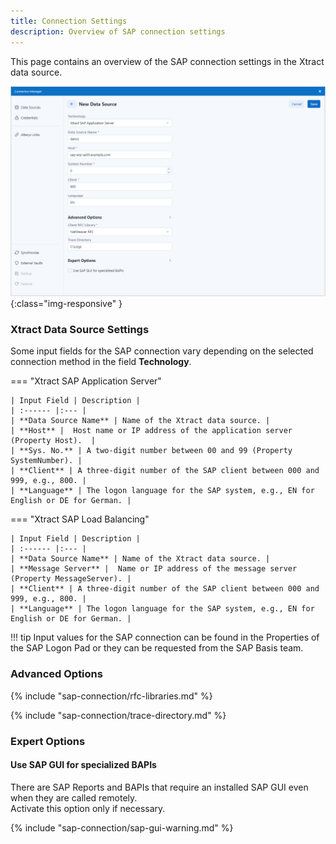 ```yaml
---
title: Connection Settings
description: Overview of SAP connection settings
---
```


This page contains an overview of the SAP connection settings in the Xtract data source. 

![Connection-Manager](../../assets/images/xfa/documentation/sap-connection/data-connection-manager-settings.png){:class="img-responsive" }

### Xtract Data Source Settings

Some input fields for the SAP connection vary depending on the selected connection method in the field **Technology**. 


=== "Xtract SAP Application Server"

	| Input Field | Description |
	| :------ |:--- | 
	| **Data Source Name** | Name of the Xtract data source. |
	| **Host** |  Host name or IP address of the application server (Property Host).  | 
	| **Sys. No.** | A two-digit number between 00 and 99 (Property SystemNumber). | 
	| **Client** | A three-digit number of the SAP client between 000 and 999, e.g., 800. | 
	| **Language** | The logon language for the SAP system, e.g., EN for English or DE for German. | 


=== "Xtract SAP Load Balancing"

	| Input Field | Description |
	| :------ |:--- | 
	| **Data Source Name** | Name of the Xtract data source. |
	| **Message Server** |  Name or IP address of the message server (Property MessageServer). | 
	| **Client** | A three-digit number of the SAP client between 000 and 999, e.g., 800. | 
	| **Language** | The logon language for the SAP system, e.g., EN for English or DE for German. | 


!!! tip
	Input values for the SAP connection can be found in the Properties of the SAP Logon Pad or they can be requested from the SAP Basis team.
	

### Advanced Options

{% include "sap-connection/rfc-libraries.md" %}

{% include "sap-connection/trace-directory.md" %}

### Expert Options

#### Use SAP GUI for specialized BAPIs

There are SAP Reports and BAPIs that require an installed SAP GUI even when they are called remotely. <br>
Activate this option only if necessary.

{% include "sap-connection/sap-gui-warning.md" %}